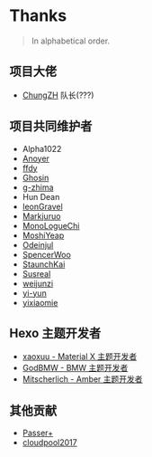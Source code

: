 # Thanks

> In alphabetical order.

## 项目大佬

- [ChungZH](https://chungzh.cn/) 队长(???)

## 项目共同维护者

- Alpha1022
- [Anoyer](https://anoyer.cn/)
- [ffdy](https://ffdy.github.io/)
- [Ghosin](https://www.ghosin.com/)
- [g-zhima](https://g-zhima.github.io)
- Hun Dean
- [leonGravel](https://leongravel.com/)
- [Markjuruo](https://markjuruo.ooo/)
- [MonoLogueChi](https://www.xxwhite.com/)
- [MoshiYeap](https://junzhouliu.github.io/)
- [Odeinjul](http://odeinjul.github.io/)
- [SpencerWoo](https://spencerwoo.com/)
- [StaunchKai](https://staunchkai.com/)
- [Susreal](https://susreal.github.io/)
- [weijunzi](https://weijunzii.github.io/)
- [yi-yun](https://yi-yun.github.io/)
- [yixiaomie](https://daiwen.me/)


## Hexo 主题开发者

- [xaoxuu - Material X 主题开发者](https://xaoxuu.com/wiki/material-x/)
- [GodBMW - BMW 主题开发者](https://godbmw.com/)
- [Mitscherlich - Amber 主题开发者](https://mitscherlich.me/)

## 其他贡献

- [Passer+](http://www.wrpotter.com)
- [cloudpool2017](https://github.com/cloudpool2017)
